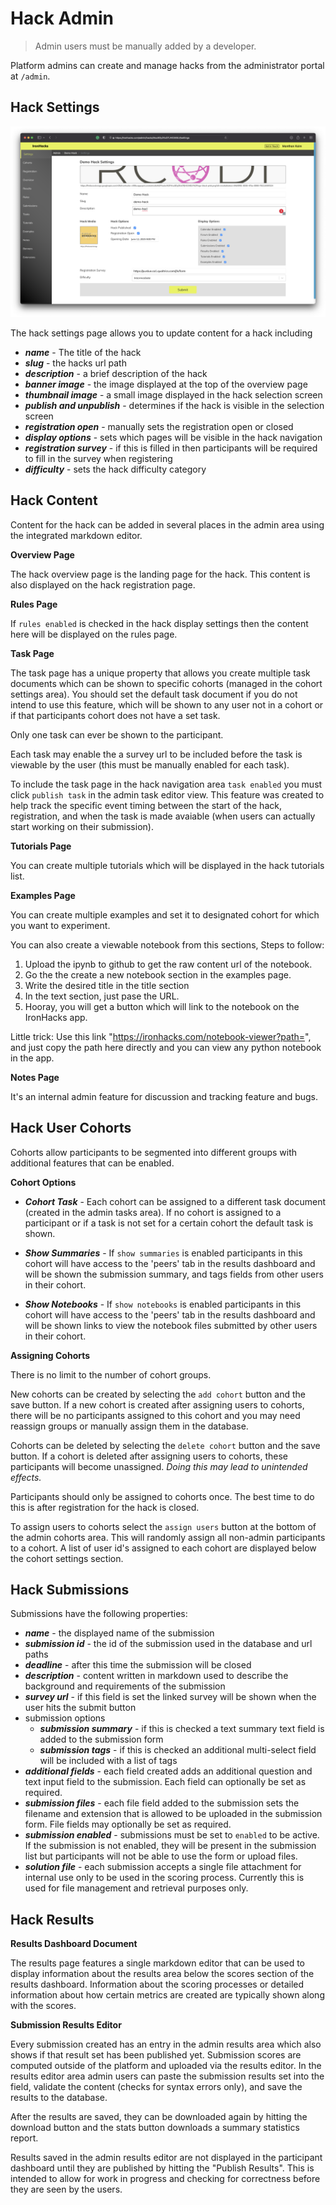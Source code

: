 # Hack Admin

> Admin users must be manually added by a developer.

Platform admins can create and manage hacks from the administrator portal at `/admin`.

## Hack Settings

![](./img/ironhacks-admin2022.png)

The hack settings page allows you to update content for a hack including

- __*name*__ - The title of the hack
- __*slug*__ - the hacks url path
- __*description*__ - a brief description of the hack
- __*banner image*__ - the image displayed at the top of the overview page
- __*thumbnail image*__ - a small image displayed in the hack selection screen
- __*publish and unpublish*__ - determines if the hack is visible in the selection screen
- __*registration open*__ - manually sets the registration open or closed
- __*display options*__ - sets which pages will be visible in the hack navigation
- __*registration survey*__ - if this is filled in then participants will be required to fill in the survey when registering
- __*difficulty*__ - sets the hack difficulty category

## Hack Content

Content for the hack can be added in several places in the admin area using the integrated markdown editor.

__Overview Page__

The hack overview page is the landing page for the hack. This content is also displayed on the hack registration page.

__Rules Page__

If `rules enabled` is checked in the hack display settings then the content here will be displayed on the rules page.

__Task Page__

The task page has a unique property that allows you create multiple task documents which can be shown to specific cohorts (managed in the cohort settings area). You should set the default task document if you do not intend to use this feature, which will be shown to any user not in a cohort or if that participants cohort does not have a set task.

Only one task can ever be shown to the participant.

Each task may enable the a survey url to be included before the task is viewable by the user (this must be manually enabled for each task).

To include the task page in the hack navigation area `task enabled` you must click `publish task` in the admin task editor view. This feature was created to help track the specific event timing between the start of the hack, registration, and when the task is made avaiable (when users can actually start working on their submission).

__Tutorials Page__

You can create multiple tutorials which will be displayed in the hack tutorials list.

__Examples Page__

You can create multiple examples and set it to designated cohort for which you want to experiment.

You can also create a viewable notebook from this sections, Steps to follow:
1. Upload the ipynb to github to get the raw content url of the notebook.
2. Go the the create a new notebook section in the examples page.
3. Write the desired title in the title section
4. In the text section, just pase the URL.
5. Hooray, you will get a button which will link to the notebook on the IronHacks app.

Little trick: Use this link "https://ironhacks.com/notebook-viewer?path=", and just copy the path here directly and you can view any python notebook in the app.

__Notes Page__

It's an internal admin feature for discussion and tracking feature and bugs.

## Hack User Cohorts

Cohorts allow participants to be segmented into different groups with additional features that can be enabled.

__Cohort Options__

- __*Cohort Task*__ - Each cohort can be assigned to a different task document (created in the admin tasks area).  If no cohort is assigned to a participant or if a task is not set for a certain cohort the default task is shown.

- __*Show Summaries*__ - If `show summaries` is enabled participants in this cohort will have access to the 'peers' tab in the results dashboard and will be shown the submission summary, and tags fields from other users in their cohort.

- __*Show Notebooks*__ - If `show notebooks` is enabled participants in this cohort will have access to the 'peers' tab in the results dashboard and will be shown links to view the notebook files submitted by other users in their cohort.

__Assigning Cohorts__

There is no limit to the number of cohort groups.

New cohorts can be created by selecting the `add cohort` button and the save button. If a new cohort is created after assigning users to cohorts, there will be no participants assigned to this cohort and you may need reassign groups or manually assign them in the database.

Cohorts can be deleted by selecting the `delete cohort` button and the save button.  If a cohort is deleted after assigning users to cohorts, these participants will become unassigned. *Doing this may lead to unintended effects.*

Participants should only be assigned to cohorts once. The best time to do this is after registration for the hack is closed.

To assign users to cohorts select the `assign users` button at the bottom of the admin cohorts area. This will randomly assign all non-admin participants to a cohort. A list of user id's assigned to each cohort are displayed below the cohort settings section.

## Hack Submissions

Submissions have the following properties:

- __*name*__ - the displayed name of the submission
- __*submission id*__ - the id of the submission used in the database and url paths
- __*deadline*__ - after this time the submission will be closed
- __*description*__ - content written in markdown used to describe the background and requirements of the submission
- __*survey url*__ - if this field is set the linked survey will be shown when the user hits the submit button
- submission options
    - __*submission summary*__ - if this is checked a text summary text field is added to the submission form
    - __*submission tags*__ - if this is checked an additional multi-select field will be included with a list of tags
- __*additional fields*__ - each field created adds an additional question and text input field to the submission.  Each field can optionally be set as required.
- __*submission files*__ - each file field added to the submission sets the filename and extension that is allowed to be uploaded in the submission form. File fields may optionally be set as required.
- __*submission enabled*__ - submissions must be set to `enabled` to be active. If the submission is not enabled, they will be present in the submission list but participants will not be able to use the form or upload files.
- __*solution file*__ - each submission accepts a single file attachment for internal use only to be used in the scoring process. Currently this is used for file management and retrieval purposes only.


## Hack Results

__Results Dashboard Document__

The results page features a single markdown editor that can be used to display information about the results area below the scores section of the results dashboard. Information about the scoring processes or detailed information about how certain metrics are created are typically shown along with the scores.

__Submission Results Editor__

Every submission created has an entry in the admin results area which also shows if that result set has been published yet. Submission scores are computed outside of the platform and uploaded via the results editor. In the results editor area admin users can paste the submission results set into the field, validate the content (checks for syntax errors only), and save the results to the database.

After the results are saved, they can be downloaded again by hitting the download button and the stats button downloads a summary statistics report.

Results saved in the admin results editor are not displayed in the participant dashboard until they are published by hitting the "Publish Results". This is intended to allow for work in progress and checking for correctness before they are seen by the users.
